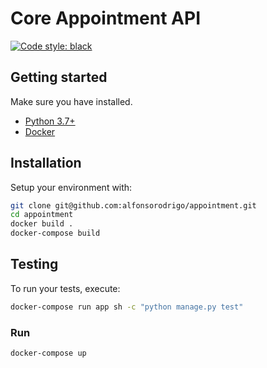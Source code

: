 # Core Appointment API

[![Code style: black](https://img.shields.io/badge/code%20style-black-000000.svg)](https://github.com/ambv/black)

## Getting started

Make sure you have installed.

- [Python 3.7+](https://www.python.org/downloads/)
- [Docker](https://docs.docker.com/)

## Installation

Setup your environment with:

```sh
git clone git@github.com:alfonsorodrigo/appointment.git
cd appointment
docker build .
docker-compose build
```

## Testing

To run your tests, execute:

```sh
docker-compose run app sh -c "python manage.py test"
```

### Run

```sh
docker-compose up
```
